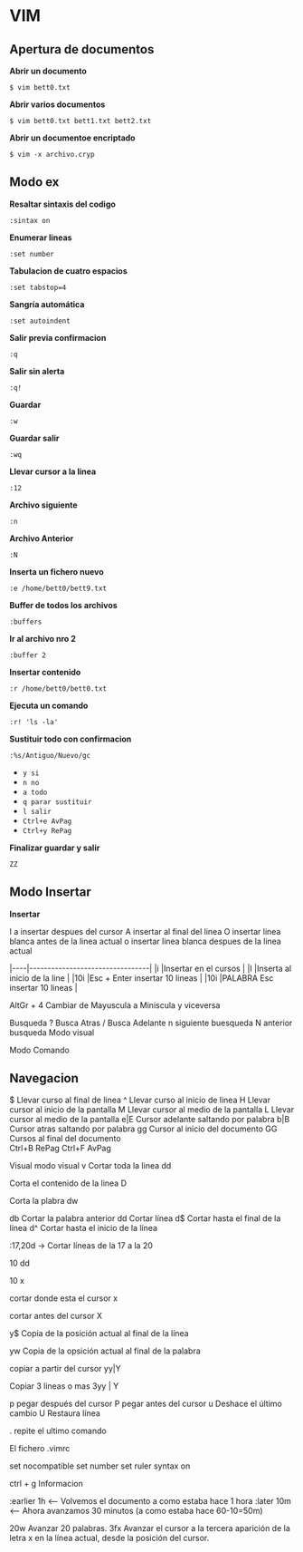 # VIM

## Apertura de documentos

__Abrir un documento__

```$ vim bett0.txt```

__Abrir varios documentos__

```$ vim bett0.txt bett1.txt bett2.txt```

__Abrir un documentoe encriptado__

```$ vim -x archivo.cryp```


## Modo ex

__Resaltar sintaxis del codigo__

```:sintax on```

__Enumerar lineas__

```:set number```

__Tabulacion de cuatro espacios__

```:set tabstop=4```

__Sangría automática__

```:set autoindent ```

__Salir previa confirmacion__

```:q```

__Salir sin alerta__

```:q!```

__Guardar__

```:w```

__Guardar salir__

```:wq```

__Llevar cursor a la linea__

```:12```

__Archivo siguiente__

```:n ```

__Archivo Anterior__

```:N```

__Inserta un fichero nuevo__

```:e /home/bett0/bett9.txt```

__Buffer de todos los archivos__

```:buffers```

__Ir al archivo nro 2__

```:buffer 2```


__Insertar contenido__

```:r /home/bett0/bett0.txt```

__Ejecuta un comando__

```:r! 'ls -la'```


__Sustituir todo con confirmacion__

```:%s/Antiguo/Nuevo/gc```

* ```y si```
* ```n no```
* ```a todo```
* ```q parar sustituir```
* ```l salir```
* ```Ctrl+e AvPag```
* ```Ctrl+y RePag```

__Finalizar guardar y salir__

```ZZ```


## Modo Insertar

__Insertar__

I 
a insertar despues del cursor
A insertar al final del linea
O insertar linea blanca antes de la linea actual
o insertar linea blanca despues de la linea actual


|----|---------------------------------|
|i   |Insertar en el cursos            |
|I   |Inserta al inicio de la line     |
|10i |Esc + Enter insertar 10 lineas   |
|10i |PALABRA Esc insertar 10 lineas   |

AltGr + 4 Cambiar de Mayuscula a Miniscula y viceversa


Busqueda
? Busca Atras
/ Busca Adelante
n siguiente buesqueda
N anterior busqueda
Modo visual

Modo Comando
## Navegacion
$ Llevar curso al final de linea
^ Llevar curso al inicio de linea
H Llevar cursor al inicio de la pantalla
M Llevar cursor al medio de la pantalla
L Llevar cursor al medio de la pantalla
e|E Cursor adelante saltando por palabra
b|B Cursor atras saltando por palabra
gg Cursor al inicio del documento
GG Cursos al final del documento  
Ctrl+B RePag
Ctrl+F AvPag

Visual 
modo visual
v
Cortar toda la linea
dd

Corta el contenido de la linea
D

Corta la plabra
dw

db Cortar la palabra anterior
dd Cortar línea
d$ Cortar hasta el final de la línea
d^ Cortar hasta el inicio de la línea


:17,20d                -> Cortar líneas de la 17 a la 20

10 dd


10 x

cortar donde esta el cursor
x

cortar antes del cursor
X

y$ Copia de la posición actual al final de la línea

yw Copia de la opsición actual al final de la palabra

copiar a partir del cursor
yy|Y

Copiar 3 lineas o mas
3yy | Y


p pegar después del cursor
P pegar antes del cursor
u Deshace el último cambio
U Restaura línea



. repite el ultimo comando




El fichero .vimrc

set nocompatible
set number
set ruler
syntax on 



ctrl + g Informacion


:earlier 1h   <-- Volvemos el documento a como estaba hace 1 hora
:later 10m    <-- Ahora avanzamos 30 minutos (a como estaba hace 60-10=50m)


20w 	Avanzar 20 palabras.
3fx 	Avanzar el cursor a la tercera aparición de la letra x en la línea actual, desde la posición del cursor. 

